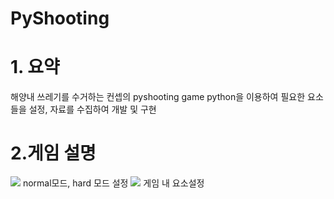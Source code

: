# PyShooting
# 1. 요약
해양내 쓰레기를 수거하는 컨셉의 pyshooting game
python을 이용하여 필요한 요소들을 설정, 자료를 수집하여 개발 및 구현

# 2.게임 설명
![](/PyShooting/image/normal_hard.PNG)
normal모드, hard 모드 설정
![](/PyShooting/image/explanation.PNG)
게임 내 요소설정
